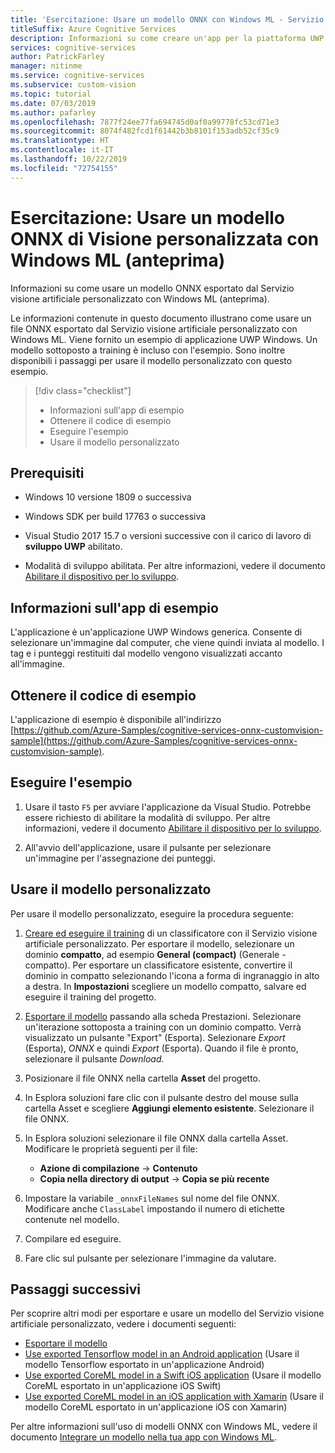 ```yaml
---
title: 'Esercitazione: Usare un modello ONNX con Windows ML - Servizio visione artificiale personalizzato'
titleSuffix: Azure Cognitive Services
description: Informazioni su come creare un'app per la piattaforma UWP di Windows che usi un modello ONNX esportato da Servizi cognitivi di Azure.
services: cognitive-services
author: PatrickFarley
manager: nitinme
ms.service: cognitive-services
ms.subservice: custom-vision
ms.topic: tutorial
ms.date: 07/03/2019
ms.author: pafarley
ms.openlocfilehash: 7877f24ee77fa694745d0af0a99778fc53cd71e3
ms.sourcegitcommit: 8074f482fcd1f61442b3b8101f153adb52cf35c9
ms.translationtype: HT
ms.contentlocale: it-IT
ms.lasthandoff: 10/22/2019
ms.locfileid: "72754155"
---
```

# <a name="tutorial-use-an-onnx-model-from-custom-vision-with-windows-ml-preview"></a>Esercitazione: Usare un modello ONNX di Visione personalizzata con Windows ML (anteprima)

Informazioni su come usare un modello ONNX esportato dal Servizio visione artificiale personalizzato con Windows ML (anteprima).

Le informazioni contenute in questo documento illustrano come usare un file ONNX esportato dal Servizio visione artificiale personalizzato con Windows ML. Viene fornito un esempio di applicazione UWP Windows. Un modello sottoposto a training è incluso con l'esempio. Sono inoltre disponibili i passaggi per usare il modello personalizzato con questo esempio.

> [!div class="checklist"]
> * Informazioni sull'app di esempio
> * Ottenere il codice di esempio
> * Eseguire l'esempio
> * Usare il modello personalizzato

## <a name="prerequisites"></a>Prerequisiti

* Windows 10 versione 1809 o successiva

* Windows SDK per build 17763 o successiva

* Visual Studio 2017 15.7 o versioni successive con il carico di lavoro di __sviluppo UWP__ abilitato.

* Modalità di sviluppo abilitata. Per altre informazioni, vedere il documento [Abilitare il dispositivo per lo sviluppo](https://docs.microsoft.com/windows/uwp/get-started/enable-your-device-for-development).

## <a name="about-the-example-app"></a>Informazioni sull'app di esempio

L'applicazione è un'applicazione UWP Windows generica. Consente di selezionare un'immagine dal computer, che viene quindi inviata al modello. I tag e i punteggi restituiti dal modello vengono visualizzati accanto all'immagine.

## <a name="get-the-example-code"></a>Ottenere il codice di esempio

L'applicazione di esempio è disponibile all'indirizzo [https://github.com/Azure-Samples/cognitive-services-onnx-customvision-sample](https://github.com/Azure-Samples/cognitive-services-onnx-customvision-sample).

## <a name="run-the-example"></a>Eseguire l'esempio

1. Usare il tasto `F5` per avviare l'applicazione da Visual Studio. Potrebbe essere richiesto di abilitare la modalità di sviluppo. Per altre informazioni, vedere il documento [Abilitare il dispositivo per lo sviluppo](https://docs.microsoft.com/windows/uwp/get-started/enable-your-device-for-development).

1. All'avvio dell'applicazione, usare il pulsante per selezionare un'immagine per l'assegnazione dei punteggi.

## <a name="use-your-own-model"></a>Usare il modello personalizzato

Per usare il modello personalizzato, eseguire la procedura seguente:

1. [Creare ed eseguire il training](https://docs.microsoft.com/azure/cognitive-services/custom-vision-service/getting-started-build-a-classifier) di un classificatore con il Servizio visione artificiale personalizzato. Per esportare il modello, selezionare un dominio __compatto__, ad esempio **General (compact)** (Generale - compatto). Per esportare un classificatore esistente, convertire il dominio in compatto selezionando l'icona a forma di ingranaggio in alto a destra. In __Impostazioni__ scegliere un modello compatto, salvare ed eseguire il training del progetto.  

1. [Esportare il modello](https://docs.microsoft.com/azure/cognitive-services/custom-vision-service/export-your-model) passando alla scheda Prestazioni. Selezionare un'iterazione sottoposta a training con un dominio compatto. Verrà visualizzato un pulsante "Export" (Esporta). Selezionare *Export* (Esporta), *ONNX* e quindi *Export* (Esporta). Quando il file è pronto, selezionare il pulsante *Download*.

1. Posizionare il file ONNX nella cartella __Asset__ del progetto. 

1. In Esplora soluzioni fare clic con il pulsante destro del mouse sulla cartella Asset e scegliere __Aggiungi elemento esistente__. Selezionare il file ONNX.

1. In Esplora soluzioni selezionare il file ONNX dalla cartella Asset. Modificare le proprietà seguenti per il file:

    * __Azione di compilazione__ -> __Contenuto__
    * __Copia nella directory di output__ -> __Copia se più recente__

1. Impostare la variabile `_onnxFileNames` sul nome del file ONNX. Modificare anche `ClassLabel` impostando il numero di etichette contenute nel modello.

1. Compilare ed eseguire.

1. Fare clic sul pulsante per selezionare l'immagine da valutare.

## <a name="next-steps"></a>Passaggi successivi

Per scoprire altri modi per esportare e usare un modello del Servizio visione artificiale personalizzato, vedere i documenti seguenti:

* [Esportare il modello](https://docs.microsoft.com/azure/cognitive-services/custom-vision-service/export-your-model)
* [Use exported Tensorflow model in an Android application](https://github.com/Azure-Samples/cognitive-services-android-customvision-sample) (Usare il modello Tensorflow esportato in un'applicazione Android)
* [Use exported CoreML model in a Swift iOS application](https://go.microsoft.com/fwlink/?linkid=857726) (Usare il modello CoreML esportato in un'applicazione iOS Swift)
* [Use exported CoreML model in an iOS application with Xamarin](https://github.com/xamarin/ios-samples/tree/master/ios11/CoreMLAzureModel) (Usare il modello CoreML esportato in un'applicazione iOS con Xamarin)

Per altre informazioni sull'uso di modelli ONNX con Windows ML, vedere il documento [Integrare un modello nella tua app con Windows ML](/windows/ai/windows-ml/integrate-model).
